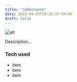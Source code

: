 ```yaml
---
title: "Jabberwock"
date: 2023-04-25T18:35:37-04:00
draft: false
---
```


![alt](​//via.placeholder.com/640x150​)​

Description...​ ​

### Tech used​ ​

- item​
- item​
- item
